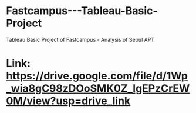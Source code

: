 # Fastcampus---Tableau-Basic-Project
Tableau Basic Project of Fastcampus - Analysis of Seoul APT 

# Link: https://drive.google.com/file/d/1Wp_wia8gC98zDOoSMK0Z_lgEPzCrEW0M/view?usp=drive_link
